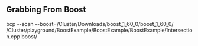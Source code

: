 

## Grabbing From Boost

bcp --scan --boost=/Cluster/Downloads/boost_1_60_0/boost_1_60_0/ /Cluster/playground/BoostExample/BoostExample/BoostExample/Intersection.cpp boost/
